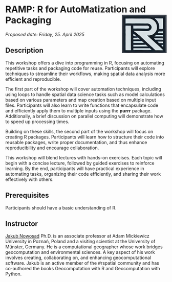 # RAMP: R for AutoMatization and Packaging <img src="logo.webp" align="right" height="120" alt="" />

*Proposed date: Friday, 25. April 2025*

## Description

This workshop offers a dive into programming in R, focusing on automating repetitive tasks and packaging code for reuse. 
Participants will explore techniques to streamline their workflows, making spatial data analysis more efficient and reproducible.

The first part of the workshop will cover automation techniques, including using loops to handle spatial data science tasks such as model calculations based on various parameters and map creation based on multiple input files. 
Participants will also learn to write functions that encapsulate code and efficiently apply them to multiple inputs using the **purrr** package. 
Additionally, a brief discussion on parallel computing will demonstrate how to speed up processing times.

Building on these skills, the second part of the workshop will focus on creating R packages. 
Participants will learn how to structure their code into reusable packages, write proper documentation, and thus enhance reproducibility and encourage collaboration.

This workshop will blend lectures with hands-on exercises. 
Each topic will begin with a concise lecture, followed by guided exercises to reinforce learning. 
By the end, participants will have practical experience in automating tasks, organizing their code efficiently, and sharing their work effectively with others.

## Prerequisites

Participants should have a basic understanding of R.

## Instructor

[Jakub Nowosad](https://jakubnowosad.com/) Ph.D. is an associate professor at Adam Mickiewicz University in Poznań, Poland and a visiting scientist at the University of Münster, Germany.
He is a computational geographer whose work bridges geocomputation and environmental sciences. 
A key aspect of his work involves creating, collaborating on, and enhancing geocomputational software. 
Jakub is an active member of the #rspatial community and has co-authored the books Geocomputation with R and Geocomputation with Python.
